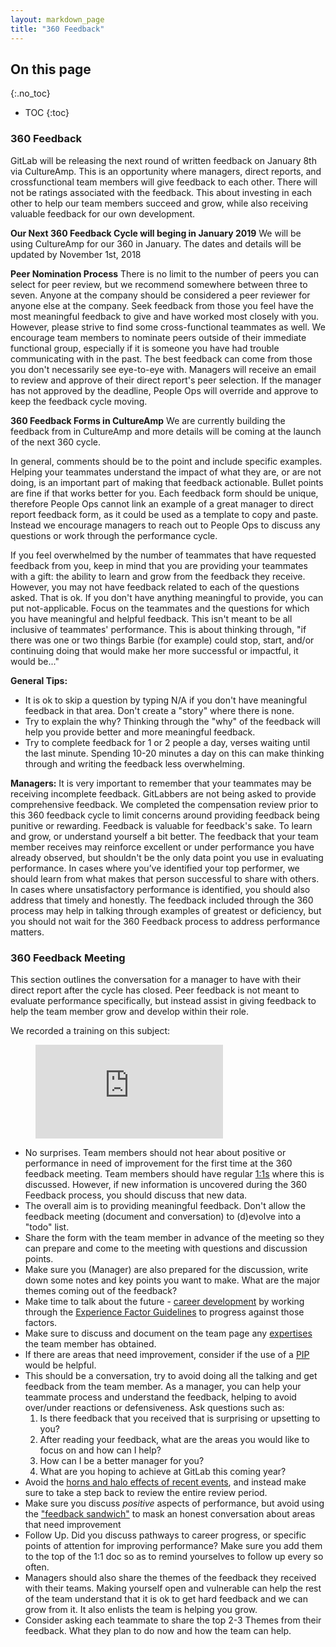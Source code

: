 ```yaml
---
layout: markdown_page
title: "360 Feedback"
---
```

## On this page
{:.no_toc}

- TOC
{:toc}


### 360 Feedback

GitLab will be releasing the next round of written feedback on January 8th via CultureAmp. This is an opportunity where managers, direct reports, and crossfunctional team members will give feedback to each other. There will not be ratings associated with the feedback. This about investing in each other to help our team members succeed and grow, while also receiving valuable feedback for our own development. 

**Our Next 360 Feedback Cycle will beging in January 2019**
We will be using CultureAmp for our 360 in January. The dates and details will be updated by November 1st, 2018


**Peer Nomination Process**
There is no limit to the number of peers you can select for peer review, but we recommend somewhere between three to seven. Anyone at the company should be considered a peer reviewer for anyone else at the company. Seek feedback from those you feel have the most meaningful feedback to give and have worked most closely with you. However, please strive to find some cross-functional teammates as well. We encourage team members to nominate peers outside of their immediate functional group, especially if it is someone you have had trouble communicating with in the past. The best feedback can come from those you don't necessarily see eye-to-eye with. Managers will receive an email to review and approve of their direct report's peer selection. If the manager has not approved by the deadline, People Ops will override and approve to keep the feedback cycle moving.

**360 Feedback Forms in CultureAmp**
We are currently building the feedback from in CultureAmp and more details will be coming at the launch of the next 360 cycle.

In general, comments should be to the point and include specific examples. Helping your teammates understand the impact of what they are, or are not doing, is an important part of making that feedback actionable. Bullet points are fine if that works better for you. Each feedback form should be unique, therefore People Ops cannot link an example of a great manager to direct report feedback form, as it could be used as a template to copy and paste. Instead we encourage managers to reach out to People Ops to discuss any questions or work through the performance cycle.

If you feel overwhelmed by the number of teammates that have requested feedback from you, keep in mind that you are providing your teammates with a gift: the ability to learn and grow from the feedback they receive. However, you may not have feedback related to each of the questions asked. That is ok. If you don't have anything meaningful to provide, you can put not-applicable. Focus on the teammates and the questions for which you have meaningful and helpful feedback. This isn't meant to be all inclusive of teammates' performance. This is about thinking through, "if there was one or two things Barbie (for example) could stop, start, and/or continuing doing that would make her more successful or impactful, it would be..."

**General Tips:**
* It is ok to skip a question by typing N/A if you don't have meaningful feedback in that area. Don't create a "story" where there is none.
* Try to explain the why? Thinking through the "why" of the feedback will help you provide better and more meaningful feedback.
* Try to complete feedback for 1 or 2 people a day, verses waiting until the last minute. Spending 10-20 minutes a day on this can make thinking through and writing the feedback less overwhelming.

**Managers:**
It is very important to remember that your teammates may be receiving incomplete feedback. GitLabbers are not being asked to provide comprehensive feedback. We completed the compensation review prior to this 360 feedback cycle to limit concerns around providing feedback being punitive or rewarding. Feedback is valuable for feedback's sake. To learn and grow, or understand yourself a bit better.  The feedback that your team member receives may reinforce excellent or under performance you have already observed, but shouldn't be the only data point you use in evaluating performance.  In cases where you’ve identified your top performer, we should learn from what makes that person successful to share with others. In cases where unsatisfactory performance is identified, you should also address that timely and honestly.  The feedback included through the 360 process may help in talking through examples of greatest or deficiency, but you should not wait for the 360 Feedback process to address performance matters.




### 360 Feedback Meeting

This section outlines the conversation for a manager to have with their direct report after the cycle has closed. Peer feedback is not meant to evaluate performance specifically, but instead assist in giving feedback to help the team member grow and develop within their role.

We recorded a training on this subject:

<figure class="video_container">
  <iframe src="https://www.youtube.com/embed/VK8cA8nYcoY" frameborder="0" allowfullscreen="true"> </iframe>
</figure>

* No surprises. Team members should not hear about positive or performance in need of improvement for the first time at the 360 feedback meeting. Team members should have regular [1:1s](/handbook/leadership/1-1/) where this is discussed. However, if new information is uncovered during the 360 Feedback process, you should discuss that new data.
* The overall aim is to providing meaningful feedback. Don't allow the feedback meeting (document and conversation) to (d)evolve into a "todo" list.
* Share the form with the team member in advance of the meeting so they can prepare and come to the meeting with questions and discussion points.
* Make sure you (Manager) are also prepared for the discussion, write down some notes and key points you want to make. What are the major themes coming out of the feedback?
* Make time to talk about the future - [career development](/handbook/leadership/1-1/#career-development-discussion-at-the-1-1) by working through the [Experience Factor Guidelines](/handbook/people-operations/global-compensation/#experience-factor-guidelines) to progress against those factors.
* Make sure to discuss and document on the team page any [expertises](/team/structure/#expert) the team member has obtained.
* If there are areas that need improvement, consider if the use of a [PIP](/handbook/underperformance/) would be helpful.
* This should be a conversation, try to avoid doing all the talking and get feedback from the team member. As a manager, you can help your teammate process and understand the feedback, helping to avoid over/under reactions or defensiveness.  Ask questions such as:
   1. Is there feedback that you received that is surprising or upsetting to you?
   1. After reading your feedback, what are the areas you would like to focus on and how can I help?
   1. How can I be a better manager for you?
   1. What are you hoping to achieve at GitLab this coming year?
* Avoid the [horns and halo effects of recent events](https://www.thebalance.com/effective-performance-review-tips-1918842), and instead make sure to take a step back to review the entire review period.
* Make sure you discuss _positive_ aspects of performance, but avoid using the ["feedback sandwich"](https://www.officevibe.com/blog/employee-feedback-examples) to mask an honest conversation about areas that need improvement
* Follow Up. Did you discuss pathways to career progress, or specific points of attention for improving performance? Make sure you add them to the top of the 1:1 doc so as to remind yourselves to follow up every so often.
* Managers should also share the themes of the feedback they received with their teams.  Making yourself open and vulnerable can help the rest of the team understand that it is ok to get hard feedback and we can grow from it.  It also enlists the team is helping you grow.
* Consider asking each teammate to share the top 2-3 Themes from their feedback. What they plan to do now and how the team can help.
